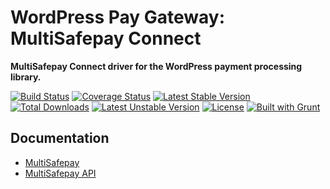 # WordPress Pay Gateway: MultiSafepay Connect

**MultiSafepay Connect driver for the WordPress payment processing library.**

[![Build Status](https://travis-ci.org/wp-pay-gateways/multisafepay-connect.svg?branch=develop)](https://travis-ci.org/wp-pay-gateways/multisafepay-connect)
[![Coverage Status](https://coveralls.io/repos/wp-pay-gateways/multisafepay-connect/badge.png?branch=develop)](https://coveralls.io/r/wp-pay-gateways/multisafepay-connect?branch=develop)
[![Latest Stable Version](https://poser.pugx.org/wp-pay-gateways/multisafepay-connect/v/stable.svg)](https://packagist.org/packages/wp-pay-gateways/multisafepay-connect)
[![Total Downloads](https://poser.pugx.org/wp-pay-gateways/multisafepay-connect/downloads.svg)](https://packagist.org/packages/wp-pay-gateways/multisafepay-connect)
[![Latest Unstable Version](https://poser.pugx.org/wp-pay-gateways/multisafepay-connect/v/unstable.svg)](https://packagist.org/packages/wp-pay-gateways/multisafepay-connect)
[![License](https://poser.pugx.org/wp-pay-gateways/multisafepay-connect/license.svg)](https://packagist.org/packages/wp-pay-gateways/multisafepay-connect)
[![Built with Grunt](https://cdn.gruntjs.com/builtwith.png)](http://gruntjs.com/)

## Documentation

*	[MultiSafepay](https://multisafepay.com/)
*	[MultiSafepay API](https://multisafepay.com/nl/Artikelen-Support-Zakelijk/asp-en-php-download-zakelijk.html)
